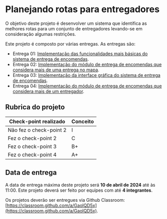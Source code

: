 # Planejando rotas para entregadores

O objetivo deste projeto é desenvolver um sistema que identifica as melhores rotas para um conjunto de entregadores levando-se em consideração algumas restrições. 

Este projeto é composto por várias entregas. As entregas são: 

* Entrega 01: [Implementação das funcionalidades mais básicas do sistema de entrega de encomendas](./parte01/index.md).
* Entrega 02: [Implementação do módulo de entrega de encomendas que considera mais de uma entrega no mapa](./parte02/index.md). 
* Entrega 03: [Implementação da interface gráfica do sistema de entrega de encomendas](./parte03/index.md).
* Entrega 04: [Implementação do módulo de entrega de encomendas que considera mais de um entregador](./parte04/index.md).

## Rubrica do projeto

| Check-point realizado | Conceito |
|-----------------------|----------|
| Não fez o check-point 2 | I |
| Fez o check-point 2 | C |
| Fez o check-point 3 | B+ |
| Fez o check-point 4 | A+ |

## Data de entrega

A data de entrega máxima deste projeto será **10 de abril de 2024** até às 11:00. Este projeto deverá ser feito por equipes com até **4 integrantes**.

Os projetos deverão ser entregues via Github Classroom: [https://classroom.github.com/a/GaolQD5x](https://classroom.github.com/a/GaolQD5x).